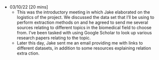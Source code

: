 * 03/10/22 [20 mins]
    * This was the introductory meeting in which Jake elaborated on the logistics of the project. We discussed the data set that I’ll be using to perform extraction methods on and he agreed to send me several sources relating to different topics in the biomedical field to choose from. I’ve been tasked with using Google Scholar to look up various research papers relating to the topic.
    * Later this day, Jake sent me an email providing me with links to different datasets, in addition to some resources explaining relation extra	ction.
